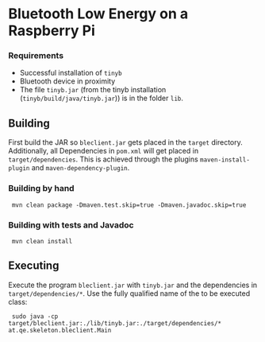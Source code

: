 # Bluetooth Low Energy on a Raspberry Pi

### Requirements
* Successful installation of `tinyb`
* Bluetooth device in proximity
* The file `tinyb.jar` (from the tinyb installation (`tinyb/build/java/tinyb.jar`)) is in the folder `lib`.

## Building

First build the JAR so `bleclient.jar` gets placed in the `target` directory.
Additionally, all Dependencies in `pom.xml` will get placed in `target/dependencies`. This is achieved through the plugins `maven-install-plugin` and `maven-dependency-plugin`.

### Building by hand

     mvn clean package -Dmaven.test.skip=true -Dmaven.javadoc.skip=true

### Building with tests and Javadoc

     mvn clean install

## Executing

Execute the program `bleclient.jar` with `tinyb.jar` and the dependencies in `target/dependencies/*`.
Use the fully qualified name of the to be executed class:

     sudo java -cp target/bleclient.jar:./lib/tinyb.jar:./target/dependencies/* at.qe.skeleton.bleclient.Main       
